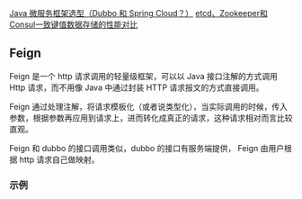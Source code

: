 [Java 微服务框架选型（Dubbo 和 Spring Cloud？）](https://www.cnblogs.com/xishuai/archive/2018/04/13/dubbo-and-spring-cloud.html)
[etcd、Zookeeper和Consul一致键值数据存储的性能对比](https://cloud.tencent.com/developer/article/1491107)

## Feign
Feign 是一个 http 请求调用的轻量级框架，可以以 Java 接口注解的方式调用 Http 请求，而不用像 Java 中通过封装 HTTP 请求报文的方式直接调用。

Feign 通过处理注解，将请求模板化（或者说类型化），当实际调用的时候，传入参数，根据参数再应用到请求上，进而转化成真正的请求，这种请求相对而言比较直观。

Feign 和 dubbo 的接口调用类似，dubbo 的接口有服务端提供， Feign 由用户根据 http 请求自己做映射。

### 示例

```java


```